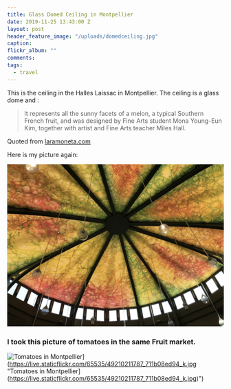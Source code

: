 ```yaml
---
title: Glass Domed Ceiling in Montpellier
date: 2019-11-25 13:43:00 Z
layout: post
header_feature_image: "/uploads/domedceiling.jpg"
caption:
flickr_album: ""
comments:
tags:
  - travel
---
```


This is the ceiling in the Halles Laissac in Montpellier. The ceiling is a glass dome and :

> It represents all the sunny facets of a melon, a typical Southern French fruit, and was designed by Fine Arts student Mona Young-Eun Kim, together with artist and Fine Arts teacher Miles Hall.

Quoted from [laramoneta.com][974db79f]

  [974db79f]: https://www.laramoneta.com/to-see/halles-laissac-montpellier/ "see this web site for more details"

Here is my picture again:

![Domed Ceiling in Montpellier](/uploads/domedceiling.jpg "Domed Ceiling in Montpellier")

### I took this picture of tomatoes in the same Fruit market.

![Tomatoes in Montpellier](https://live.staticflickr.com/65535/49210211787_711b08ed94_k.jpg)](https://live.staticflickr.com/65535/49210211787_711b08ed94_k.jpg "Tomatoes in Montpellier](https://live.staticflickr.com/65535/49210211787_711b08ed94_k.jpg)")
